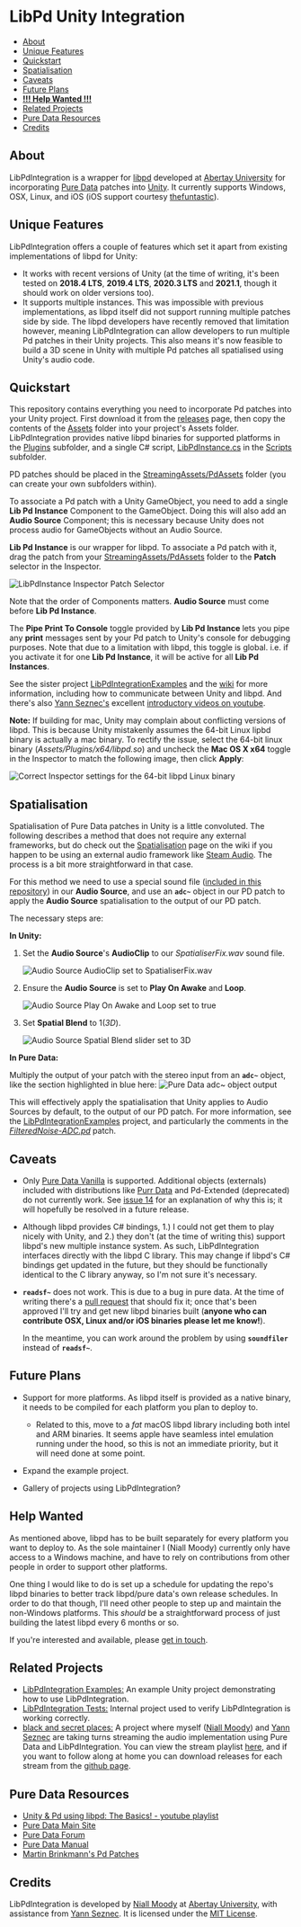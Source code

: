 # LibPd Unity Integration

- [About](#about)
- [Unique Features](#unique-features)
- [Quickstart](#quickstart)
- [Spatialisation](#spatialisation)
- [Caveats](#caveats)
- [Future Plans](#future-plans)
- **[!!! Help Wanted !!!](#help-wanted)**
- [Related Projects](#related-projects)
- [Pure Data Resources](#pure-data-resources)
- [Credits](#credits)

## About

LibPdIntegration is a wrapper for [libpd](https://github.com/libpd/libpd) developed at [Abertay University](http://www.abertay.ac.uk) for incorporating [Pure Data](https://puredata.info/) patches into [Unity](https://unity3d.com/). It currently supports Windows, OSX, Linux, and iOS (iOS support courtesy [thefuntastic](https://github.com/thefuntastic)).

## Unique Features

LibPdIntegration offers a couple of features which set it apart from existing implementations of libpd for Unity:

- It works with recent versions of Unity (at the time of writing, it's been tested on **2018.4 LTS**, **2019.4 LTS**, **2020.3 LTS** and **2021.1**, though it should work on older versions too).
- It supports multiple instances. This was impossible with previous implementations, as libpd itself did not support running multiple patches side by side. The libpd developers have recently removed that limitation however, meaning LibPdIntegration can allow developers to run multiple Pd patches in their Unity projects. This also means it's now feasible to build a 3D scene in Unity with multiple Pd patches all spatialised using Unity's audio code.

## Quickstart

This repository contains everything you need to incorporate Pd patches into your Unity project. First download it from the [releases](https://github.com/LibPdIntegration/LibPdIntegration/releases) page, then copy the contents of the [Assets](Assets/) folder into your project's Assets folder. LibPdIntegration provides native libpd binaries for supported platforms in the [Plugins](Assets/Plugins/) subfolder, and a single C# script, [LibPdInstance.cs](Assets/Scripts/LibPdInstance.cs) in the [Scripts](Assets/Scripts/) subfolder.

PD patches should be placed in the [StreamingAssets/PdAssets](Assets/StreamingAssets/PdAssets/) folder (you can create your own subfolders within).

To associate a Pd patch with a Unity GameObject, you need to add a single **Lib Pd Instance** Component to the GameObject. Doing this will also add an **Audio Source** Component; this is necessary because Unity does not process audio for GameObjects without an Audio Source.

**Lib Pd Instance** is our wrapper for libpd. To associate a Pd patch with it, drag the patch from your [StreamingAssets/PdAssets](Assets/StreamingAssets/PdAssets/) folder to the **Patch** selector in the Inspector.

![LibPdInstance Inspector Patch Selector](docs/images/libpdinstance-patch.png)

Note that the order of Components matters. **Audio Source** must come before **Lib Pd Instance**.

The **Pipe Print To Console** toggle provided by **Lib Pd Instance** lets you pipe any **print** messages sent by your Pd patch to Unity's console for debugging purposes. Note that due to a limitation with libpd, this toggle is global. i.e. if you activate it for one **Lib Pd Instance**, it will be active for all **Lib Pd Instances**.

See the sister project [LibPdIntegrationExamples](https://github.com/LibPdIntegration/LibPdIntegrationExamples) and the [wiki](https://github.com/LibPdIntegration/LibPdIntegration/wiki) for more information, including how to communicate between Unity and libpd. And there's also [Yann Seznec's](http://www.yannseznec.com/) excellent [introductory videos on youtube](https://www.youtube.com/playlist?list=PLXGA7pVjV1jdfe2FaEs2EzuZ-16HLH1_0).

**Note:** If building for mac, Unity may complain about conflicting versions of libpd. This is because Unity mistakenly assumes the 64-bit Linux lipbd binary is actually a mac binary. To rectify the issue, select the 64-bit linux binary (*Assets/Plugins/x64/libpd.so*) and uncheck the **Mac OS X x64** toggle in the Inspector to match the following image, then click **Apply**:

![Correct Inspector settings for the 64-bit libpd Linux binary](docs/images/osx-linux-binary-exclusion.png)

## Spatialisation

Spatialisation of Pure Data patches in Unity is a little convoluted. The following describes a method that does not require any external frameworks, but do check out the [Spatialisation](https://github.com/LibPdIntegration/LibPdIntegration/wiki/spatialisation) page on the wiki if you happen to be using an external audio framework like [Steam Audio](https://valvesoftware.github.io/steam-audio/). The process is a bit more straightforward in that case.

For this method we need to use a special sound file ([included in this repository](https://github.com/LibPdIntegration/LibPdIntegration/blob/master/extras/SpatialiserFix.wav)) in our **Audio Source**, and use an **`adc~`** object in our PD patch to apply the **Audio Source** spatialisation to the output of our PD patch.

The necessary steps are:

**In Unity:**

1. Set the **Audio Source**'s **AudioClip** to our *SpatialiserFix.wav* sound file.

   ![Audio Source AudioClip set to SpatialiserFix.wav](docs/images/spatialiserfix-audioclip.png)

2. Ensure the **Audio Source** is set to **Play On Awake** and **Loop**.

   ![Audio Source Play On Awake and Loop set to true](docs/images/spatialiserfix-loop.png)

3. Set **Spatial Blend** to 1(_3D_).

   ![Audio Source Spatial Blend slider set to 3D](docs/images/spatialiserfix-spatialblend.png)

**In Pure Data:**

Multiply the output of your patch with the stereo input from an **`adc~`** object, like the section highlighted in blue here:
![Pure Data adc~ object output](docs/images/spatialiserfix-adc.png)

This will effectively apply the spatialisation that Unity applies to Audio Sources by default, to the output of our PD patch. For more information, see the [LibPdIntegrationExamples](https://github.com/LibPdIntegration/LibPdIntegrationExamples) project, and particularly the comments in the [_FilteredNoise-ADC.pd_](https://github.com/LibPdIntegration/LibPdIntegrationExamples/blob/master/Assets/StreamingAssets/PdAssets/SpatialisationPatches/FilteredNoise-ADC.pd) patch.

## Caveats

- Only [Pure Data Vanilla](https://puredata.info/downloads/pure-data) is supported. Additional objects (externals) included with distributions like [Purr Data](https://puredata.info/downloads/purr-data) and Pd-Extended (deprecated) do not currently work. See [issue 14](https://github.com/LibPdIntegration/LibPdIntegration/issues/14) for an explanation of why this is; it will hopefully be resolved in a future release.

- Although libpd provides C# bindings, 1.) I could not get them to play nicely with Unity, and 2.) they don't (at the time of writing this) support libpd's new multiple instance system. As such, LibPdIntegration interfaces directly with the libpd C library. This may change if libpd's C# bindings get updated in the future, but they should be functionally identical to the C library anyway, so I'm not sure it's necessary.

- **`readsf~`** does not work. This is due to a bug in pure data. At the time of writing there's a [pull request](https://github.com/pure-data/pure-data/pull/1227) that should fix it; once that's been approved I'll try and get new libpd binaries built (**anyone who can contribute OSX, Linux and/or iOS binaries please let me know!**).

  In the meantime, you can work around the problem by using **`soundfiler`** instead of **`readsf~`**.

## Future Plans

- Support for more platforms. As libpd itself is provided as a native binary, it needs to be compiled for each platform you plan to deploy to.
  - Related to this, move to a *fat* macOS libpd library including both intel and ARM binaries. It seems apple have seamless intel emulation running under the hood, so this is not an immediate priority, but it will need done at some point.

- Expand the example project.

- Gallery of projects using LibPdIntegration?

## Help Wanted

As mentioned above, libpd has to be built separately for every platform you want to deploy to. As the sole maintainer I (Niall Moody) currently only have access to a Windows machine, and have to rely on contributions from other people in order to support other platforms.

One thing I would like to do is set up a schedule for updating the repo's libpd binaries to better track libpd/pure data's own release schedules. In order to do that though, I'll need other people to step up and maintain the non-Windows platforms. This *should* be a straightforward process of just building the latest libpd every 6 months or so.

If you're interested and available, please [get in touch](https://github.com/LibPdIntegration/LibPdIntegration/issues/20).

## Related Projects

- [LibPdIntegration Examples:](https://github.com/LibPdIntegration/LibPdIntegrationExamples) An example Unity project demonstrating how to use LibPdIntegration.
- [LibPdIntegration Tests:](https://github.com/LibPdIntegration/LibPdIntegrationTests) Internal project used to verify LibPdIntegration is working correctly.
- [black and secret places:](https://github.com/NiallMoody/black-and-secret-places) A project where myself ([Niall Moody](http://www.niallmoody.com/)) and [Yann Seznec](https://www.yannseznec.com/) are taking turns streaming the audio implementation using Pure Data and LibPdIntegration. You can view the stream playlist [here](https://www.youtube.com/playlist?list=PL9mtAkCrEZavP0T_C4mLqKdxYD-4wURoZ), and if you want to follow along at home you can download releases for each stream from the [github page](https://github.com/NiallMoody/black-and-secret-places).

## Pure Data Resources

- [Unity & Pd using libpd: The Basics! - youtube playlist](https://www.youtube.com/playlist?list=PLXGA7pVjV1jdfe2FaEs2EzuZ-16HLH1_0)
- [Pure Data Main Site](https://puredata.info/)
- [Pure Data Forum](https://forum.pdpatchrepo.info/)
- [Pure Data Manual](http://write.flossmanuals.net/pure-data/introduction2/)
- [Martin Brinkmann's Pd Patches](http://www.martin-brinkmann.de/pd-patches.html)

## Credits

LibPdIntegration is developed by [Niall Moody](http://www.niallmoody.com) at [Abertay University](http://www.abertay.ac.uk), with assistance from [Yann Seznec](http://www.yannseznec.com/). It is licensed under the [MIT License](LICENSE.txt).